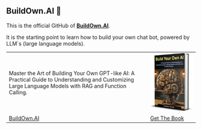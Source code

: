 ## BuildOwn.AI 👋

This is the official GitHub of **[BuildOwn.AI](https://buildown.ai)**.

It is the starting point to learn how to build your own chat bot, powered by LLM´s (large language models).  

|   |   |
|---|---|
| Master the Art of Building Your Own GPT-like AI: A Practical Guide to Understanding and Customizing Large Language Models with RAG and Function Calling. | [![BuildOwn.AI](../book.png)](https://buildown.ai) |
| [BuildOwn.AI](https://buildown.ai) | [Get The Book](https://buildown.ai/book/buy) |
